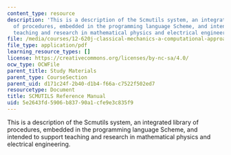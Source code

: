 ```yaml
---
content_type: resource
description: 'This is a description of the Scmutils system, an integrated library
  of procedures, embedded in the programming language Scheme, and intended to support
  teaching and research in mathematical physics and electrical engineering. '
file: /media/courses/12-620j-classical-mechanics-a-computational-approach-fall-2008/5e2643fd5906b83790a1cfe9e3c835f9_MIT12_620Jf08_study03.pdf
file_type: application/pdf
learning_resource_types: []
license: https://creativecommons.org/licenses/by-nc-sa/4.0/
ocw_type: OCWFile
parent_title: Study Materials
parent_type: CourseSection
parent_uid: d171c24f-2b40-d1b4-f66a-c7522f502ed7
resourcetype: Document
title: SCMUTILS Reference Manual
uid: 5e2643fd-5906-b837-90a1-cfe9e3c835f9
---
```

This is a description of the Scmutils system, an integrated library of procedures, embedded in the programming language Scheme, and intended to support teaching and research in mathematical physics and electrical engineering. 